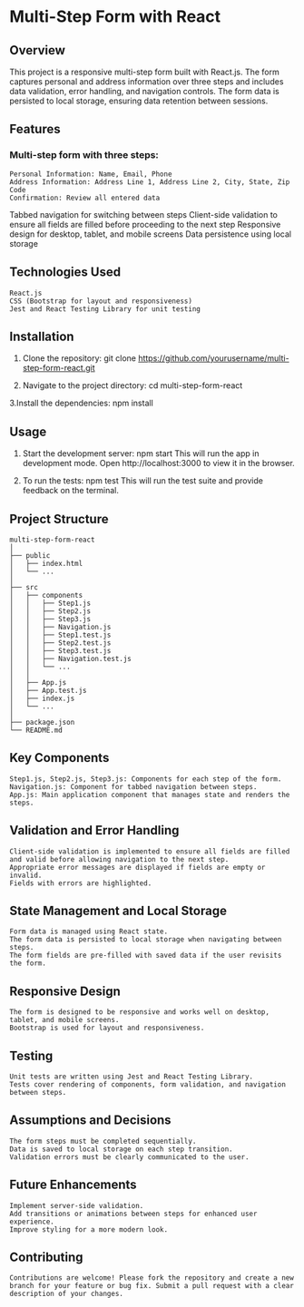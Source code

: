 # Multi-Step Form with React
## Overview
This project is a responsive multi-step form built with React.js. The form captures personal and address information over three steps and includes data validation, error handling, and navigation controls. The form data is persisted to local storage, ensuring data retention between sessions.

## Features
### Multi-step form with three steps:
    Personal Information: Name, Email, Phone
    Address Information: Address Line 1, Address Line 2, City, State, Zip Code
    Confirmation: Review all entered data
Tabbed navigation for switching between steps
Client-side validation to ensure all fields are filled before proceeding to the next step
Responsive design for desktop, tablet, and mobile screens
Data persistence using local storage

## Technologies Used
    React.js
    CSS (Bootstrap for layout and responsiveness)
    Jest and React Testing Library for unit testing
## Installation
1. Clone the repository:
    git clone https://github.com/yourusername/multi-step-form-react.git

2. Navigate to the project directory:
    cd multi-step-form-react

3.Install the dependencies:
    npm install

## Usage

1. Start the development server:
    npm start
    This will run the app in development mode. Open http://localhost:3000 to view it in the browser.

2. To run the tests:
    npm test
    This will run the test suite and provide feedback on the terminal.

## Project Structure

    multi-step-form-react
    │
    ├── public
    │   ├── index.html
    │   └── ...
    │
    ├── src
    │   ├── components
    │   │   ├── Step1.js
    │   │   ├── Step2.js
    │   │   ├── Step3.js
    │   │   ├── Navigation.js
    │   │   ├── Step1.test.js
    │   │   ├── Step2.test.js
    │   │   ├── Step3.test.js
    │   │   ├── Navigation.test.js
    │   │   └── ...
    │   │
    │   ├── App.js
    │   ├── App.test.js
    │   ├── index.js
    │   └── ...
    │
    ├── package.json
    └── README.md

## Key Components
    Step1.js, Step2.js, Step3.js: Components for each step of the form.
    Navigation.js: Component for tabbed navigation between steps.
    App.js: Main application component that manages state and renders the steps.
    
## Validation and Error Handling
    Client-side validation is implemented to ensure all fields are filled and valid before allowing navigation to the next step.
    Appropriate error messages are displayed if fields are empty or invalid.
    Fields with errors are highlighted.
    
## State Management and Local Storage
    Form data is managed using React state.
    The form data is persisted to local storage when navigating between steps.
    The form fields are pre-filled with saved data if the user revisits the form.
    
## Responsive Design
    The form is designed to be responsive and works well on desktop, tablet, and mobile screens.
    Bootstrap is used for layout and responsiveness.

## Testing
    Unit tests are written using Jest and React Testing Library.
    Tests cover rendering of components, form validation, and navigation between steps.

## Assumptions and Decisions
    The form steps must be completed sequentially.
    Data is saved to local storage on each step transition.
    Validation errors must be clearly communicated to the user.
    
## Future Enhancements
    Implement server-side validation.
    Add transitions or animations between steps for enhanced user experience.
    Improve styling for a more modern look.

## Contributing
    Contributions are welcome! Please fork the repository and create a new branch for your feature or bug fix. Submit a pull request with a clear description of your changes.
